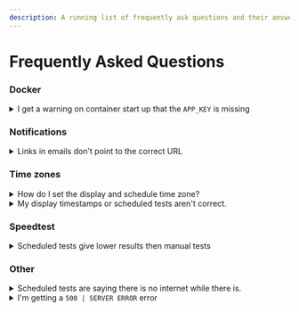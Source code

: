 ```yaml
---
description: A running list of frequently ask questions and their answers.
---
```


# Frequently Asked Questions

### Docker

<details>

<summary>I get a warning on container start up that the <code>APP_KEY</code> is missing</summary>

You can generate a key here: [https://speedtest-tracker.dev](https://speedtest-tracker.dev).

</details>

### Notifications

<details>

<summary>Links in emails don't point to the correct URL</summary>

1. Set the correct URL as the `APP_URL` environment variable
2. Restart the container

</details>

### Time zones

<details>

<summary>How do I set the display and schedule time zone?</summary>

1. Set `DISPLAY_TIMEZONE` environment variables to your local timezone.
2. Restart the container

</details>

<details>

<summary>My display timestamps or scheduled tests aren't correct.</summary>

Speedtest Tracker assumes your application and database containers are set to `UTC` by default. If your database instance has your local time zone set it needs to **match** that set in `APP_TIMEZONE` and `DISPLAY_TIMEZONE` environment variables.

Once set restart the container.

</details>

### Speedtest

<details>

<summary>Scheduled tests give lower results then manual tests</summary>

Starting your cron schedule at an off-peak minute can help reduce network congestion or avoid overloading a speed test server. This [comment](https://github.com/alexjustesen/speedtest-tracker/issues/552#issuecomment-2028532010) on this issue can help you get the formatting right.

</details>



### Other

<details>

<summary>Scheduled tests are saying there is no internet while there is.</summary>

When a speedtest is being processed Speedtest Tracker will make a call to [http://icanhazip.com](http://icanhazip.com) to get your external IP address. This is done to determine if your server has access to the internet and to check if your external IP address (WAN IP) should be skipped.

Some DNS blocks lists will block this domain, if you're getting errors and your server has access to the internet you'll need to add this to your allow lists.

</details>

<details>

<summary>I'm getting a <code>500 | SERVER ERROR</code> error</summary>

By default `APP_DEBUG` is set to `false` in production to prevent verbose error outputs. To debug the issue follow the steps below.

1. Set `APP_DEBUG=true` as a environment variable
2. Restart the container
3. Reproduce the error by visiting the page or performing the action that caused the error
4. View the output in the UI or in the logs to help resolve the issue, if you can not resolve it open an issue in the [GitHub](https://github.com/alexjustesen/speedtest-tracker/issues) repository
5. In the output the line that starts with `[timestamp] production.ERROR:` is the error the server ran into
6. Once the issue is resolved you can remove the `APP_DEBUG` environment variable

</details>

